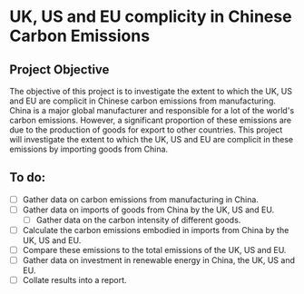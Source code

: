 # UK, US and EU complicity in Chinese Carbon Emissions

## Project Objective

The objective of this project is to investigate the extent to which the UK, US and EU are complicit in Chinese carbon emissions from manufacturing. China is a major global manufacturer and responsible for a lot of the world's carbon emissions. However, a significant proportion of these emissions are due to the production of goods for export to other countries. This project will investigate the extent to which the UK, US and EU are complicit in these emissions by importing goods from China.

## To do:

- [ ] Gather data on carbon emissions from manufacturing in China.
- [ ] Gather data on imports of goods from China by the UK, US and EU.
    - [ ] Gather data on the carbon intensity of different goods.
- [ ] Calculate the carbon emissions embodied in imports from China by the UK, US and EU.
- [ ] Compare these emissions to the total emissions of the UK, US and EU.
- [ ] Gather data on investment in renewable energy in China, the UK, US and EU.
- [ ] Collate results into a report.